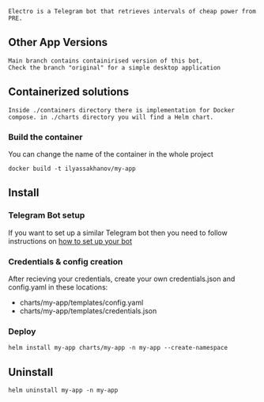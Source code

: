 ```
Electro is a Telegram bot that retrieves intervals of cheap power from  PRE.
```

## Other App Versions

```
Main branch contains containirised version of this bot, 
Check the branch "original" for a simple desktop application
```

## Containerized solutions

```
Inside ./containers directory there is implementation for Docker compose. in ./charts directory you will find a Helm chart.
```

### Build the container
You can change the name of the container in the whole project
```
docker build -t ilyassakhanov/my-app
```

## Install
### Telegram Bot setup
If you want to set up a similar Telegram bot then you need to follow instructions on [how to set up your bot](https://core.telegram.org/bots/tutorial)

### Credentials & config creation
After recieving your credentials, create your own credentials.json and config.yaml in these locations:
- charts/my-app/templates/config.yaml
- charts/my-app/templates/credentials.json

### Deploy

```
helm install my-app charts/my-app -n my-app --create-namespace
```

## Uninstall
```
helm uninstall my-app -n my-app
```